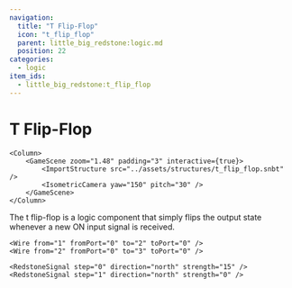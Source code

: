 ```yaml
---
navigation:
  title: "T Flip-Flop"
  icon: "t_flip_flop"
  parent: little_big_redstone:logic.md
  position: 22
categories:
  - logic
item_ids:
  - little_big_redstone:t_flip_flop
---
```


# T Flip-Flop

<Row>
	<Column>
		<RecipeFor id="t_flip_flop" />
	</Column>

	<Column>
		<GameScene zoom="1.48" padding="3" interactive={true}>
			<ImportStructure src="../assets/structures/t_flip_flop.snbt" />
			<IsometricCamera yaw="150" pitch="30" />
		</GameScene>
	</Column>
</Row>

The t flip-flop is a logic component that simply flips the output state whenever a new ON input signal is received.

<MicrochipScene color="red" includeToolbar={true}>
	<Logic name="1" x="0" y="0" type="io" hide={true} />
	<Logic name="2" x="32" y="0" type="t_flip_flop" />
	<Logic name="3" x="64" y="0" type="io" data="{config:{input:false,direction:'south',signal_strength:15}}" hide={true} />

	<Wire from="1" fromPort="0" to="2" toPort="0" />
	<Wire from="2" fromPort="0" to="3" toPort="0" />

	<RedstoneSignal step="0" direction="north" strength="15" />
	<RedstoneSignal step="1" direction="north" strength="0" />
</MicrochipScene>